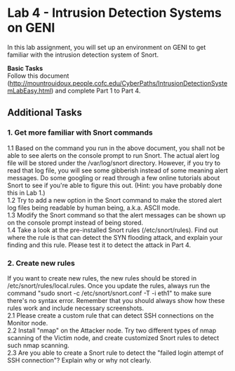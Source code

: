 # Lab 4 - Intrusion Detection Systems on GENI

In this lab assignment, you will set up an environment on GENI to get familiar with the intrusion detection system of Snort. 

**Basic Tasks**  
Follow this document (http://mountrouidoux.people.cofc.edu/CyberPaths/IntrusionDetectionSystemLabEasy.html) and complete Part 1 to Part 4. 


## Additional Tasks  
### 1. Get more familiar with Snort commands  
1.1 Based on the command you run in the above document, you shall not be able to see alerts on the console prompt to run Snort. The actual alert log file will be stored under the /var/log/snort directory. However, if you try to read that log file, you will see some gibberish instead of some meaning alert messages. Do some googling or read through a few online tutorials about Snort to see if you're able to figure this out. (Hint: you have probably done this in Lab 1.)  
1.2 Try to add a new option in the Snort command to make the stored alert log files being readable by human being, a.k.a. ASCII mode.  
1.3 Modify the Snort command so that the alert messages can be shown up on the console prompt instead of being stored.  
1.4 Take a look at the pre-installed Snort rules (/etc/snort/rules). Find out where the rule is that can detect the SYN flooding attack, and explain your finding and this rule. Please test it to detect the attack in Part 4.  

### 2. Create new rules  
If you want to create new rules, the new rules should be stored in /etc/snort/rules/local.rules. Once you update the rules, always run the command "sudo snort -c /etc/snort/snort.conf -T -i eth1" to make sure there's no syntax error. Remember that you should always show how these rules work and include necessary screenshots.  
2.1 Please create a custom rule that can detect SSH connections on the Monitor node.  
2.2 Install "nmap" on the Attacker node. Try two different types of nmap scanning of the Victim node, and create customized Snort rules to detect such nmap scanning.  
2.3 Are you able to create a Snort rule to detect the "failed login attempt of SSH connection"?  Explain why or why not clearly.

